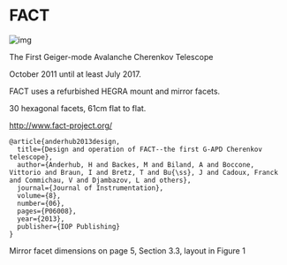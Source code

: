 # FACT

![img](https://cdn.rawgit.com/TheBigLebowSky/aperture_history/master/FACT/FACT_aperture.svg)

The First Geiger-mode Avalanche Cherenkov Telescope

October 2011 until at least July 2017.

FACT uses a refurbished HEGRA mount and mirror facets.

30 hexagonal facets, 61cm flat to flat.

http://www.fact-project.org/


~~~
@article{anderhub2013design,
  title={Design and operation of FACT--the first G-APD Cherenkov telescope},
  author={Anderhub, H and Backes, M and Biland, A and Boccone, Vittorio and Braun, I and Bretz, T and Bu{\ss}, J and Cadoux, Franck and Commichau, V and Djambazov, L and others},
  journal={Journal of Instrumentation},
  volume={8},
  number={06},
  pages={P06008},
  year={2013},
  publisher={IOP Publishing}
}
~~~
Mirror facet dimensions on page 5, Section 3.3, layout in Figure 1
